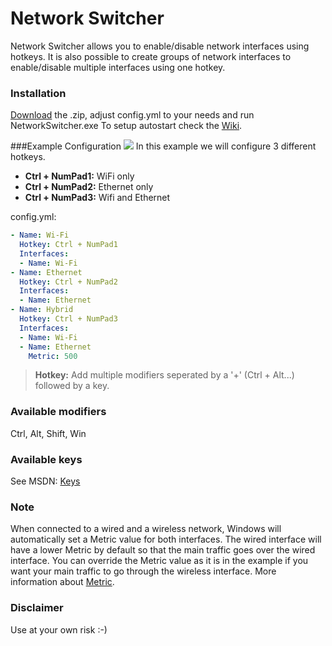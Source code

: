 Network Switcher
=========

Network Switcher allows you to enable/disable network interfaces using hotkeys. It is also possible to create groups of network interfaces to enable/disable multiple interfaces using one hotkey.

### Installation
[Download] the .zip, adjust config.yml to your needs and run NetworkSwitcher.exe
To setup autostart check the [Wiki](wiki/Setup-autostart).

###Example Configuration
![](https://raw.githubusercontent.com/olibanjoli/network-switcher/master/images/ncpa.png)
In this example we will configure 3 different hotkeys.
- **Ctrl + NumPad1:** WiFi only
- **Ctrl + NumPad2:** Ethernet only
- **Ctrl + NumPad3:** Wifi and Ethernet

config.yml:
```yml
- Name: Wi-Fi
  Hotkey: Ctrl + NumPad1
  Interfaces:
  - Name: Wi-Fi
- Name: Ethernet
  Hotkey: Ctrl + NumPad2
  Interfaces:
  - Name: Ethernet
- Name: Hybrid
  Hotkey: Ctrl + NumPad3
  Interfaces:
  - Name: Wi-Fi
  - Name: Ethernet
    Metric: 500
```
> **Hotkey:** Add multiple modifiers seperated by a '+' (Ctrl + Alt...) followed by a key.

### Available modifiers
Ctrl, Alt, Shift, Win

### Available keys
See MSDN: [Keys]

### Note
When connected to a wired and a wireless network, Windows will automatically set a Metric value for both interfaces. The wired interface will have a lower Metric by default so that the main traffic goes over the wired interface. You can override the Metric value as it is in the example if you want your main traffic to go through the wireless interface. More information about [Metric].

### Disclaimer
Use at your own risk :-)

[keys]:http://msdn.microsoft.com/en-us/library/system.windows.forms.keys.aspx
[Download]:https://github.com/olibanjoli/network-switcher/blob/master/compiled/Debug.zip
[Metric]:http://support.microsoft.com/kb/299540
